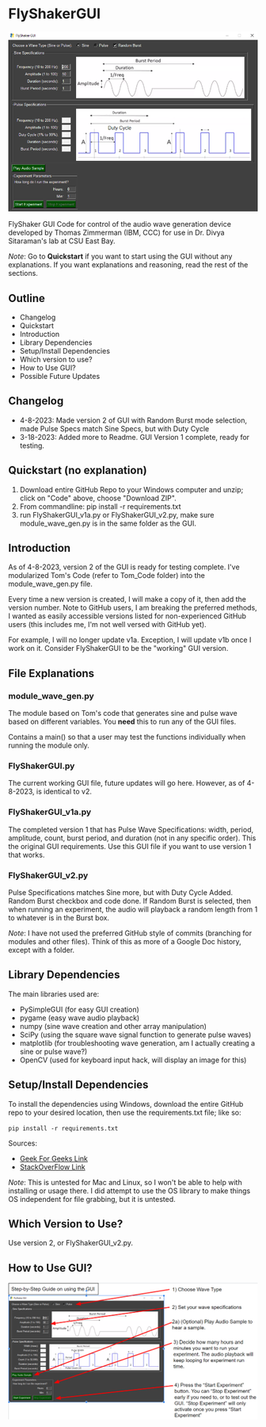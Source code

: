 # FlyShakerGUI
![GUI Sample Image](other/sample_gui_image_v2.PNG)

FlyShaker GUI Code for control of the audio wave generation device developed
by Thomas Zimmerman (IBM, CCC) for use in Dr. Divya Sitaraman's lab at CSU East Bay.

*Note*: Go to **Quickstart** if you want to start using the GUI without any explanations.
If you want explanations and reasoning, read the rest of the sections.

## Outline
- Changelog
- Quickstart
- Introduction
- Library Dependencies
- Setup/Install Dependencies
- Which version to use?
- How to Use GUI?
- Possible Future Updates

## Changelog
- 4-8-2023: Made version 2 of GUI with Random Burst mode selection,
          made Pulse Specs match Sine Specs, but with Duty Cycle 
- 3-18-2023: Added more to Readme. GUI Version 1 complete, ready for testing. 

## Quickstart (no explanation)
1. Download entire GitHub Repo to your Windows computer and unzip;
   click on "Code" above, choose "Download ZIP".
2. From commandline: pip install -r requirements.txt
3. run FlyShakerGUI_v1a.py or FlyShakerGUI_v2.py, make sure module_wave_gen.py is in the same folder as the GUI.

## Introduction

As of 4-8-2023, version 2 of the GUI is ready for testing complete.
I've modularized Tom's Code (refer to Tom_Code folder) into the module_wave_gen.py file.

Every time a new version is created, I will make a copy of it, then add the version number.
Note to GitHub users, I am breaking the preferred methods,
I wanted as easily accessible versions listed for non-experienced GitHub users
(this includes me, I'm not well versed with GitHub yet).

For example, I will no longer update v1a. Exception, I will update v1b once I work on it.
Consider FlyShakerGUI to be the "working" GUI version.

## File Explanations

### module_wave_gen.py
The module based on Tom's code that generates sine and pulse wave
based on different variables. You **need** this to run any of the GUI files.

Contains a main() so that a user may test the functions individually
when running the module only.

### FlyShakerGUI.py
The current working GUI file, future updates will go here.
However, as of 4-8-2023, is identical to v2.

### FlyShakerGUI_v1a.py
The completed version 1 that has Pulse Wave Specifications:
width, period, amplitude, count, burst period, and duration (not in any specific order).
This the original GUI requirements. Use this GUI file if you want to use version 1 that works.

### FlyShakerGUI_v2.py
Pulse Specifications matches Sine more, but with Duty Cycle Added.
Random Burst checkbox and code done. If Random Burst is selected, then
when running an experiment, the audio will playback a random length from
1 to whatever is in the Burst box.

*Note*: I have not used the preferred GitHub style of commits
(branching for modules and other files). Think of this as more of a
Google Doc history, except with a folder.

## Library Dependencies

The main libraries used are:
- PySimpleGUI (for easy GUI creation)
- pygame (easy wave audio playback)
- numpy (sine wave creation and other array manipulation)
- SciPy (using the square wave signal function to generate pulse waves)
- matplotlib (for troubleshooting wave generation, am I actually creating a sine or pulse wave?)
- OpenCV (used for keyboard input hack, will display an image for this)

## Setup/Install Dependencies

To install the dependencies using Windows,
download the entire GitHub repo to your desired location, then use the requirements.txt file;
like so:

`pip install -r requirements.txt`

Sources:
- [Geek For Geeks Link](https://www.geeksforgeeks.org/how-to-install-python-packages-with-requirements-txt/)
- [StackOverFlow Link](https://stackoverflow.com/questions/66899666/how-to-install-from-requirements-txt)

*Note*: This is untested for Mac and Linux,
so I won't be able to help with installing or usage there.
I did attempt to use the OS library to make things OS independent for file grabbing,
but it is untested.

## Which Version to Use?
Use version 2, or FlyShakerGUI_v2.py.

## How to Use GUI?
![Step-by-Step Guide](other/v1a_step_by_step_guide_using_gui.PNG)


